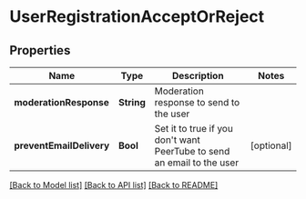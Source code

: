 # UserRegistrationAcceptOrReject

## Properties
Name | Type | Description | Notes
------------ | ------------- | ------------- | -------------
**moderationResponse** | **String** | Moderation response to send to the user | 
**preventEmailDelivery** | **Bool** | Set it to true if you don&#39;t want PeerTube to send an email to the user | [optional] 

[[Back to Model list]](../README.md#documentation-for-models) [[Back to API list]](../README.md#documentation-for-api-endpoints) [[Back to README]](../README.md)


